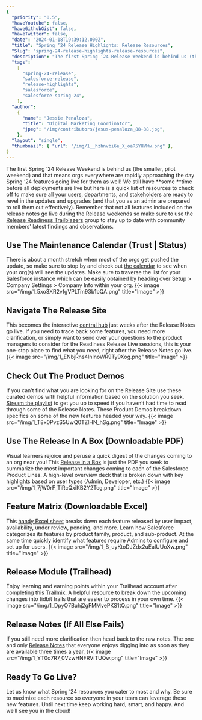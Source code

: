 ```yaml
---
{
  "priority": "0.5",
  "haveYoutube": false,
  "haveGithubGist": false,
  "haveTwitter": false,
  "date": "2024-01-18T19:39:12.000Z",
  "title": "Spring ’24 Release Highlights: Release Resources",
  "Slug": "spring-24-release-highlights-release-resources",
  "description": "The first Spring ’24 Release Weekend is behind us (the smaller, pilot weekend) and that means orgs everywhere are rapidly approaching the day Spring ’24 features going live for them as well! We still have some time before all deployments are live but here is a quick list of resources to check off to make sure all your users, departments, and stakeholders are ready to revel in the updates and upgrades (and that you as an admin are prepared to roll them out effectively)..",
  "tags":
    [
      "spring-24-release",
      "salesforce-release",
      "release-highlights",
      "salesforce",
      "salesforce-spring-24",
    ],
  "author":
    {
      "name": "Jessie Penaloza",
      "title": "Digital Marketing Coordinator",
      "jpeg": "/img/contributors/jesus-penaloza_88-88.jpg",
    },
  "layout": "single",
  "thumbnail": { "url": "/img/1__hzhnvbi6e_X_oaR5YHVMw.png" },
}
---
```


The first Spring ’24 Release Weekend is behind us (the smaller, pilot weekend) and that means orgs everywhere are rapidly approaching the day Spring ’24 features going live for them as well! We still have **some **time before all deployments are live but here is a quick list of resources to check off to make sure all your users, departments, and stakeholders are ready to revel in the updates and upgrades (and that you as an admin are prepared to roll them out effectively).
Remember that not all features included on the release notes go live during the Release weekends so make sure to use the [Release Readiness Trailblazers](https://trailhead.salesforce.com/trailblazer-community/groups/0F9300000001okuCAA) group to stay up to date with community members&#39; latest findings and observations.

## Use The Maintenance Calendar (Trust | Status)

There is about a month stretch when most of the orgs get pushed the update, so make sure to stop by and check out [the calendar](https://status.salesforce.com/products/all/maintenances) to see when your org(s) will see the updates. Make sure to traverse the list for your Salesforce instance which can be easily obtained by heading over Setup &gt; Company Settings &gt; Company Info within your org.
{{< image src="/img/1_5xo3XR2vfgVPLTm93b1bQA.png" title="Image" >}}

## Navigate The Release Site

This becomes the interactive [central hub](https://www.salesforce.com/products/spring-24-release/) just weeks after the Release Notes go live. If you need to trace back some features, you need more clarification, or simply want to send over your questions to the product managers to consider for the Readiness Release Live sessions, this is your one-stop place to find what you need, right after the Release Notes go live.
{{< image src="/img/1_ENbjRns4lnInoWR9Ty9Xog.png" title="Image" >}}

## Check Out The Product Demos

If you can’t find what you are looking for on the Release Site use these curated demos with helpful information based on the solution you seek. [Stream the playlist](https://www.salesforce.com/products/spring-24-release-all-demos/) to get you up to speed if you haven’t had time to read through some of the Release Notes. These Product Demos breakdown specifics on some of the new features headed your way.
{{< image src="/img/1_T8x0PvzS5UwQ0TZlHN_hSg.png" title="Image" >}}

## Use The Release In A Box (Downloadable PDF)

Visual learners rejoice and peruse a quick digest of the changes coming to an org near you! This [Release in a Box](https://www.salesforce.com/content/dam/web/en_us/www/documents/release-notes/spring24-release-in-a-box.pdf) is just the PDF you seek to summarize the most important changes coming to each of the Salesforce Product Lines. A high-level overview deck that is broken down with key highlights based on user types (Admin, Developer, etc.)
{{< image src="/img/1_7jW0rF_TiRcQxiKB2Y2Tcg.png" title="Image" >}}

## Feature Matrix (Downloadable Excel)

This [handy Excel sheet](https://trailhead.salesforce.com/trailblazer-community/files/0694V00000UNsC7QAL?tab=overview) breaks down each feature released by user impact, availability, under review, pending, and more. Learn how Salesforce categorizes its features by product family, product, and sub-product. At the same time quickly identify what features require Admins to configure and set up for users.
{{< image src="/img/1_B_uyKtoDJZdx2uEaIUUoXw.png" title="Image" >}}

## Release Module (Trailhead)

Enjoy learning and earning points within your Trailhead account after completing this [Trailmix](https://trailhead.salesforce.com/content/learn/modules/spring-24-release-highlights). A helpful resource to break down the upcoming changes into tidbit trails that are easier to process in your own time.
{{< image src="/img/1_DpyO7Buhj2gFMMvePKS1tQ.png" title="Image" >}}

## Release Notes (If All Else Fails)

If you still need more clarification then head back to the raw notes. The one and only [Release Notes](https://help.salesforce.com/s/articleView?id=release-notes.salesforce_release_notes.htm&release=248&type=5) that everyone enjoys digging into as soon as they are available three times a year.
{{< image src="/img/1_YT0o7R7_0VzwHNFRViTUQw.png" title="Image" >}}

## Ready To Go Live?

Let us know what Spring ’24 resources you cater to most and why. Be sure to maximize each resource so everyone in your team can leverage these new features.
Until next time keep working hard, smart, and happy. And we’ll see you in the cloud!

